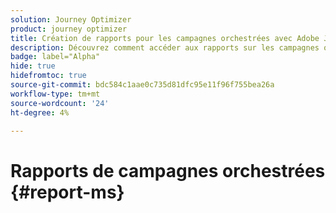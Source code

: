 ```yaml
---
solution: Journey Optimizer
product: journey optimizer
title: Création de rapports pour les campagnes orchestrées avec Adobe Journey Optimizer
description: Découvrez comment accéder aux rapports sur les campagnes orchestrées avec Adobe Journey Optimizer
badge: label="Alpha"
hide: true
hidefromtoc: true
source-git-commit: bdc584c1aae0c735d81dfc95e11f96f755bea26a
workflow-type: tm+mt
source-wordcount: '24'
ht-degree: 4%

---
```


# Rapports de campagnes orchestrées {#report-ms}
